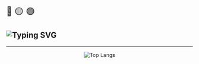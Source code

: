 <div align="left">
  <span style="font-size: 1.5rem;">🔴 🟡 🟢</span>
</div>

<h2 align="left">
  <img src="https://readme-typing-svg.demolab.com?font=Fira+Code&pause=1000&color=00FF00&vCenter=true&width=435&lines=$+Hey,+I'm+Muhammad+Isamel+%3A))" alt="Typing SVG" />
</h2>

---

<div align="center">
  
![Top Langs](https://github-readme-stats.vercel.app/api/top-langs/?username=OfficialBilal&layout=compact&theme=radical)

</div>

